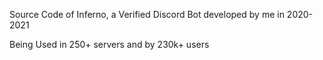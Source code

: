 Source Code of Inferno, a Verified Discord Bot developed by me in 2020-2021

Being Used in 250+ servers and by 230k+ users
